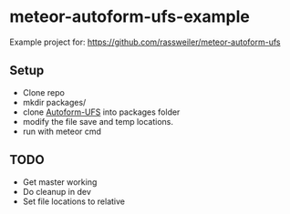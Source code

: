 # meteor-autoform-ufs-example
Example project for: https://github.com/rassweiler/meteor-autoform-ufs

## Setup
- Clone repo
- mkdir packages/
- clone [Autoform-UFS](https://github.com/rassweiler/meteor-autoform-ufs) into packages folder
- modify the file save and temp locations.
- run with meteor cmd

## TODO
- Get master working
- Do cleanup in dev
- Set file locations to relative